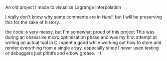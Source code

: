 An old project I made to visualize Lagrange interpolation

I really don't know why some comments are in _Hindi_, but I will be preserving this for
the sake of history.

the code is very messy, but I'm somewhat proud of this project This was during an
obsessive micro optimisation phase and was my first attempt at writing an actual tool in C
I spent a good while working out how to store and render everything from a single array,
especially since I never used testing or debuggers just printfs and elbow grease. :-) 

